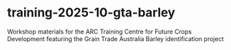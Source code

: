 # training-2025-10-gta-barley
Workshop materials for the ARC Training Centre for Future Crops Development featuring the Grain Trade Australia Barley identification project
